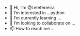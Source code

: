 - 👋 Hi, I’m @Leleferreira
- 👀 I’m interested in ...python
- 🌱 I’m currently learning ...
- 💞️ I’m looking to collaborate on ...
- 📫 How to reach me ...

<!---
Leleferreira/Leleferreira is a ✨ special ✨ repository because its `README.md` (this file) appears on your GitHub profile.
You can click the Preview link to take a look at your changes.
--->
